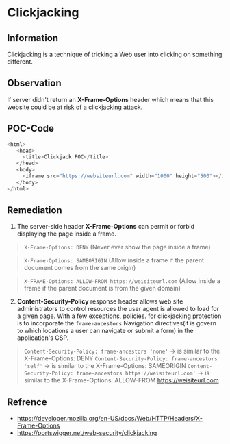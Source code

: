 # Clickjacking

## Information

Clickjacking  is a technique of tricking a Web user into clicking on something different.

## Observation

If server didn't return an **X-Frame-Options** header which means that this website could be at risk of a clickjacking attack.

## POC-Code
```javascript
<html>
   <head>
     <title>Clickjack POC</title>
   </head>
   <body>
     <iframe src="https://websiteurl.com" width="1000" height="500"></iframe>
   </body>
</html>
```

## Remediation

1. The server-side header **X-Frame-Options** can permit or forbid displaying the page inside a frame.

> `X-Frame-Options: DENY` (Never ever show the page inside a frame)

> `X-Frame-Options: SAMEORIGIN` (Allow inside a frame if the parent document comes from the same origin)

> `X-FRAME-Options: ALLOW-FROM https://weisiteurl.com` (Allow inside a frame if the parent document is from the given domain)

2. **Content-Security-Policy** response header allows web site administrators to control resources the user agent is allowed to load for a given page. With a few exceptions, policies. for clickjacking protection is to incorporate the `frame-ancestors` Navigation directives(it is govern to which locations a user can navigate or submit a form) in the application's CSP.
> `Content-Security-Policy: frame-ancestors 'none'` -> is similar to the X-Frame-Options: DENY
> `Content-Security-Policy: frame-ancestors 'self'` -> is similar to the X-Frame-Options: SAMEORIGIN
> `Content-Security-Policy: frame-ancestors https://weisiteurl.com'` -> is similar to the X-Frame-Options: ALLOW-FROM https://weisiteurl.com

## Refrence

- https://developer.mozilla.org/en-US/docs/Web/HTTP/Headers/X-Frame-Options
- https://portswigger.net/web-security/clickjacking
